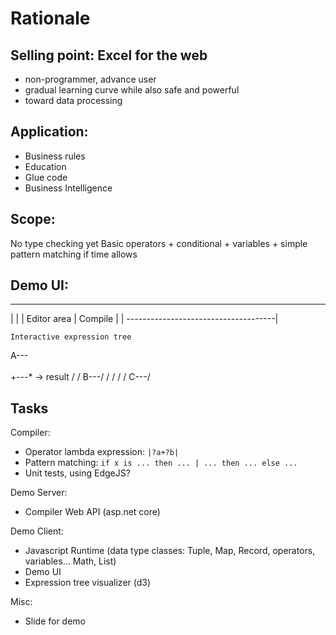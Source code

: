# Rationale

## Selling point: Excel for the web

- non-programmer, advance user
- gradual learning curve while also safe and powerful
- toward data processing

## Application:

- Business rules
- Education
- Glue code 
- Business Intelligence

## Scope:

No type checking yet
Basic operators + conditional + variables + simple pattern matching if time allows

## Demo UI:

--------------------------------------
|                                    |
|          Editor area               | Compile
|                                    |
-------------------------------------|

    Interactive expression tree

 A---\
      \
       +---* -> result
      /   /
 B---/   /
        /
       /
      /
 C---/

## Tasks
Compiler:

 - Operator lambda expression: `|?a+?b|`
 - Pattern matching: `if x is ... then ... | ... then ... else ...`
 - Unit tests, using EdgeJS?

Demo Server:

 - Compiler Web API (asp.net core)

Demo Client:

 - Javascript Runtime (data type classes: Tuple, Map, Record, operators, variables... Math, List)
 - Demo UI
 - Expression tree visualizer (d3)

Misc:

- Slide for demo